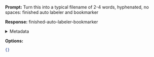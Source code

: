**Prompt:**
Turn this into a typical filename of  2-4 words, hyphenated, no spaces: finished auto labeler and bookmarker

**Response:**
finished-auto-labeler-bookmarker

<details><summary>Metadata</summary>

- Duration: 462 ms
- Datetime: 2024-01-08T22:12:02.350200
- Model: gpt-3.5-turbo-0613

</details>

**Options:**
```json
{}
```

